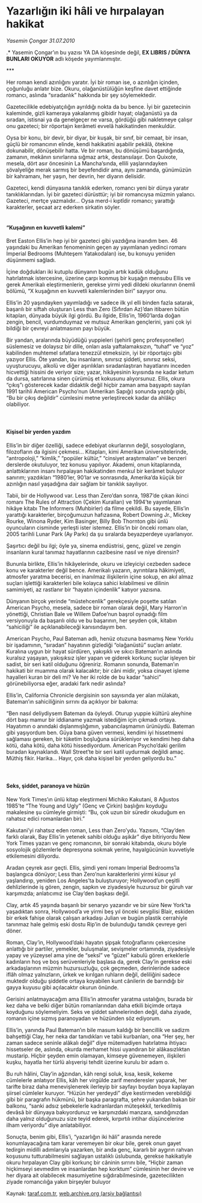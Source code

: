 # Yazarlığın iki hâli ve hırpalayan hakikat

*Yasemin Çongar 31.07.2010*

<div class="yazi"><p>.* Yasemin Çongar’ın bu yazısı YA DA köşesinde değil, <b>EX LIBRIS / DÜNYA BUNLARI OKUYOR</b> adlı köşede yayımlanmıştır.</p>
<p>***</p>
<p>Her roman kendi azınlığını yaratır. İyi bir roman ise, o azınlığın içinden, çoğunluğu anlatır bize. Okuru, olağanüstülüğün keşfine davet ettiğinde romancı, aslında “sıradanlık” hakkında bir şey söylemektedir.</p>
<p>Gazetecilikle edebiyatçılığın ayrıldığı nokta da bu bence. İyi bir gazetecinin kaleminde, gizli kameraya yakalanmış gibidir hayat; olağanüstü ya da sıradan, istisnai ya da genelgeçer ne varsa, gördüğü gibi nakletmeye çalışır onu gazeteci; bir röportajın kerâmeti evvelâ hakikatinden menkuldür.</p>
<p>Oysa bir konu, bir devir, bir diyar, bir kuşak, bir sınıf, bir cemaat, bir insan, güçlü bir romancının elinde, kendi hakikatini aşabilir pekâlâ, ötekine dokunabilir, dönüşebilir hatta. Ve bir roman, bu dönüşümü başardığında, zamanın, mekânın sınırlarına sığmaz artık, destansılaşır. Don Quixote, mesela, dört asır öncesinin La Mancha’sında, ellili yaşlarındayken şövalyeliğe merak sarmış bir beyefendidir ama, aynı zamanda, günümüzün bir kahramanı, her yaşın, her devrin, her diyarın delisidir.</p>
<p>Gazeteci, kendi dünyasına tanıklık ederken, romancı yeni bir dünya yaratır tanıklıklarından. İyi bir gazeteci dürüsttür; iyi bir romancıysa müzmin yalancı. Gazeteci, mertçe yazmalıdır... Oysa merd-i kıptîdir romancı; yarattığı karakterler, şecaat arz ederken sirkatin söyler.</p>
<h4><br/>“Kuşağının en kuvvetli kalemi”</h4>
<p>Bret Easton Ellis’in hep iyi bir gazeteci gibi yazdığına inandım ben. 46 yaşındaki bu Amerikan fenomeninin geçen ay yayımlanan yedinci romanı Imperial Bedrooms (Muhteşem Yatakodaları) ise, bu konuyu yeniden düşünmemi sağladı.</p>
<p>İçine doğdukları iki kutuplu dünyanın bugün artık kadük olduğunu hatırlatmak istercesine, üzerine çarpı konmuş bir kuşağın mensubu Ellis ve gerek Amerikalı eleştirmenlerin, gerekse yirmi yedi dildeki okurlarının önemli bölümü, “X kuşağının en kuvvetli kalemlerinden biri” sayıyor onu.</p>
<p>Ellis’in 20 yaşındayken yayımladığı ve sadece ilk yıl elli binden fazla satarak, başarılı bir siftah oluşturan Less than Zero (Sıfırdan Az)’dan itibaren bütün kitapları, dünyada büyük ilgi gördü. Bu ilgide, Ellis’in, 1960’larda doğan zengin, bencil, vurdumduymaz ve mutsuz Amerikan gençlerini, yani çok iyi bildiği bir çevreyi anlatmasının payı büyük.</p>
<p>Bir yandan, aralarında büyüdüğü yuppieleri (şehirli genç profesyoneller) süslemesiz ve dolaysız bir dille, onları asla yaftalamaksızın, “tuhaf” ve “yoz” kabilinden muhtemel sıfatlara tenezzül etmeksizin, iyi bir röportajcı gibi yazıyor Ellis. Öte yandan, bu insanların, sınırsız şiddeti, sınırsız seksi, uyuşturucuyu, alkolü ve diğer aşırılıkları sıradanlaştıran hayatlarını inceden hicvettiği hissini de veriyor size; yazar, hikâyesinin kıyısında ne kadar ketum da dursa, satırlarına sinen çürümüş et kokusunu alıyorsunuz. Ellis, okura “çıkış”ı gösterecek kadar didaktik değil hiçbir zaman ama başyapıtı sayılan 1991 tarihli American Psycho’nun (Amerikan Sapığı) sonunda yaptığı gibi, “Bu bir çıkış değildir” cümlesini metne yerleştirecek kadar da ahlâkçı olabiliyor.</p>
<h4> </h4>
<h4>Kişisel bir yerden yazdım</h4>
<p>Ellis’in bir diğer özelliği, sadece edebiyat okurlarının değil, sosyologların, filozofların da ilgisini çekmesi... Kitapları, kimi Amerikan üniversitelerinde, “antropoloji,” “kimlik,” “popüler kültür,” “cinsiyet araştırmaları” ve benzeri derslerde okutuluyor, tez konusu yapılıyor. Akademi, onun kitaplarında, anlattıklarının insanı hırpalayan hakikatinden menkul bir kerâmet buluyor sanırım; yazdıkları “1980’ler, 90’lar ve sonrasında, Amerika’da küçük bir azınlığın nasıl yaşadığına dair sağlam bir tanıklık sayılıyor.</p>
<p>Tabii, bir de Hollywood var. Less than Zero’dan sonra, 1987’de çıkan ikinci romanı The Rules of Attraction (Çekim Kuralları) ve 1994’te yayımlanan hikâye kitabı The Informers (Muhbirler) da filme çekildi. Bu sayede, Ellis’in yarattığı karakterler, birçoğumuzun hafızasına, Robert Downing Jr., Mickey Rourke, Winona Ryder, Kim Basinger, Billy Bob Thornton gibi ünlü oyuncuların cisminde yerleşti ister istemez. Ellis’in bir önceki romanı olan, 2005 tarihli Lunar Park (Ay Parkı) da şu sıralarda beyazperdeye uyarlanıyor.</p>
<p>Şaşırtıcı değil bu ilgi; öyle ya, sinema endüstrisi, genç, güzel ve zengin insanların kural tanımaz hayatlarının cazibesine nasıl ve niye dirensin?</p>
<p>Bununla birlikte, Ellis’in hikâyelerinde, okuru ve izleyiciyi cezbeden sadece konu ve karakterler değil bence. Amerikalı yazarın, ayrıntılara hâkimiyeti, atmosfer yaratma becerisi, en inanılmaz ilişkilerin içine sokup, en akıl almaz suçları işlettiği karakterleri bile kolayca sahici kılabilmesi ve dilinin samimiyeti, az rastlanır bir “hayatın içindenlik” katıyor yazısına.</p>
<p>Dünyanın birçok yerinde “müstehcenlik” gerekçesiyle poşette satılan American Psycho, mesela, sadece bir roman olarak değil, Mary Harron’ın yönettiği, Christian Bale ve Willem Dafoe’nun başrol oynadığı film versiyonuyla da başarılı oldu ve bu başarının, her şeyden çok, kitabın “sahiciliği” ile açıklanabileceği kanısındayım ben.</p>
<p>American Psycho, Paul Bateman adlı, henüz otuzuna basmamış New Yorklu bir işadamının, “sıradan” hayatının gizlediği “olağanüstü” suçları anlatır. Kuralına uygun bir hayat sürdüren, yakışıklı ve sıkıcı Bateman’ın aslında kuralsız yaşayan, yakışıksız işler yapan ve giderek korkunç suçlar işleyen bir sadist, bir seri katil olduğunu öğreniriz. Romanın sonunda, Bateman’ın hakikati bir muamma olarak kalacaktır; bir câni midir, yoksa cinayet işleme hayalleri kuran bir deli mi? Ve her iki rolde de bu kadar “sahici” görünebiliyorsa eğer, aradaki fark nedir aslında?</p>
<p>Ellis’in, California Chronicle dergisinin son sayısında yer alan mülakatı, Bateman’ın sahiciliğinin sırrını da açıklıyor bir bakıma:</p>
<p>“Ben nasıl deliydiysem Bateman da öyleydi. Oturup yuppie kültürü aleyhine dört başı mamur bir iddianame yazmak istediğim için çıkmadı ortaya. Hayatımın o anındaki dışlanmışlığımın, yabancılaşmamın ürünüydü. Bateman gibi yaşıyordum ben. Güya bana güven vermesi, kendimi iyi hissetmemi sağlaması gereken, bir tüketim boşluğuna sürükleniyor ve kendimi hep daha kötü, daha kötü, daha kötü hissediyordum. American Psycho’daki gerilim buradan kaynaklandı. Wall Street’te bir seri katil uydurmak değildi amaç. Müthiş fikir. Harika... Hayır, çok daha kişisel bir yerden geliyordu bu.”</p>
<h4> </h4>
<h4>Seks, şiddet, paranoya ve hüzün</h4>
<p>New York Times’ın ünlü kitap eleştirmeni Michiko Kakutani, 8 Ağustos 1985’te “The Young and Ugly” (Genç ve Çirkin) başlığını koyduğu makalesine şu cümleyle girmişti: “Bu, çok uzun bir süredir okuduğum en rahatsız edici romanlardan biri.”</p>
<p>Kakutani’yi rahatsız eden roman, Less than Zero’ydu. Yazısını, “Clay’den farklı olarak, Bay Ellis’in yetenek sahibi olduğu aşikâr” diye bitiriyordu New York Times yazarı ve genç romancının, bir sonraki kitabında, okuru böyle sosyolojik gözlemlerle depresyona sokmak yerine, hayalgücünün kuvvetiyle etkilemesini diliyordu.</p>
<p>Aradan çeyrek asır geçti. Ellis, şimdi yeni romanı Imperial Bedrooms’la başlangıca dönüyor; Less than Zero’nun karakterlerini yirmi küsur yıl yaşlandırıp, yeniden Los Angeles’ta buluşturuyor; Hollywood’un çeşitli dehlizlerinde iş gören, zengin, sapkın ve ziyadesiyle huzursuz bir güruh var karşımızda; anlatıcımız ise Clay’den başkası değil.</p>
<p>Clay, artık 45 yaşında başarılı bir senaryo yazarıdır ve bir süre New York’ta yaşadıktan sonra, Hollywood’a ve yirmi beş yıl önceki sevgilisi Blair, eskiden bir erkek fahişe olarak çalışan arkadaşı Julian ve bugün plastik cerrahiyle tanınmaz hale gelmiş eski dostu Rip’in de bulunduğu tanıdık çevreye geri döner.</p>
<p>Roman, Clay’in, Hollywood’daki hayatın şipşak fotoğraflarını çekercesine anlattığı bir partiler, yemekler, buluşmalar, sevişmeler ortamında, ziyadesiyle yapay ve yüzeysel ama yine de “seksî” ve “güzel” kabulü gören erkeklerle kadınların hoş ve boş serüvenleriyle başlasa da, gerek Clay’in gerekse eski arkadaşlarının müzmin huzursuzluğu, çok geçmeden, derinlerinde sadece iflâh olmaz yalnızların, ürkek ve kırılgan ruhların değil, deliliğini sadece muktedir olduğu şiddetle ortaya koyabilen kunt cânilerin de barındığı bir gayya kuyusu gibi açılacaktır okurun önünde.</p>
<p>Gerisini anlatmayacağım ama Ellis’in atmosfer yaratma ustalığını, burada bir kez daha ve belki diğer bütün romanlarından daha etkili biçimde ortaya koyduğunu söylemeliyim. Seks ve şiddet sahnelerinden değil, daha ziyade, romanın içine sızmış paranoyadan ve hüzünden söz ediyorum.</p>
<p>Ellis’in, yanında Paul Bateman’ın bile masum kaldığı bir bencillik ve sadizm bahşettiği Clay, her neka dar tanıdıkları ve tabii kurbanları, ona “Her şey, her zaman sadece seninle alâkalı değil” diye mütemadiyen hatırlatma ihtiyacı hissetseler de, aslında, okurda merhamet hissi uyandıran bir alâkasızlıktan mustarip. Hiçbir şeyden emin olamayan, kimseye güvenemeyen, ilişkileri kuşku, hayatla her türlü alışverişi tehdit üzerine kurulu bir adam o.</p>
<p>Bu ruh hâlini, Clay’in ağzından, kâh rengi soluk, kısa, kesik, kekeme cümlelerle anlatıyor Ellis, kâh her virgülde zarif menderesler yaparak, her tarifte biraz daha menevişlenerek ilerleyip bir sayfayı boydan boya kaplayan şiirsel cümleler kuruyor. “Hüzün her yerdeydi” diye kestirmeden verebildiği gibi bir paragrafın hükmünü, bir başka paragrafta, şehre yukarıdan bakan bir balkonu, “sanki adsız şebekelerle kadranlardan müteşekkil, terkedilmiş devâsâ bir dünyaya bakıyordunuz ve karşınızdaki manzara, sandığınızdan daha yalnız olduğunuzu size teyid ederek, kırpırtılı intihar düşüncelerine ilham veriyordu” diye anlatabiliyor.</p>
<p>Sonuçta, benim gibi, Ellis’i, “yazarlığın iki hâli” arasında nerede konumlayacağına tam karar veremeyen bir okur bile, gerek onun gayet tedirgin midilli adımlarıyla yazarken, bir anda genç, kararlı bir aygırın rahvan koşusunu tutturabilmesini sağlayan ustalıklı üslubunda, gerekse hakikatiyle okuru hırpalayan Clay gibi korkunç bir câninin sırrını bile, “Hiçbir zaman hiçkimseyi sevmedim ve insanlardan hep korktum” cümlesinin her devire ve her diyara ait olabilecek masumiyetine sığdırabilmesinde, gazetecilikten ziyade romancılığa yakın birşeyler buluyor</p></div>

Kaynak: [taraf.com.tr](http://www.taraf.com.tr:80/yasemin-congar/makale-yazarligin-iki-hali-ve-hirpalayan-hakikat.htm), [web.archive.org (arşiv bağlantısı)](http://web.archive.org/web/20100803114953/http://www.taraf.com.tr:80/yasemin-congar/makale-yazarligin-iki-hali-ve-hirpalayan-hakikat.htm)
